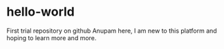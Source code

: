 # hello-world
First trial repository on github
Anupam here, I am new to this platform and hoping to learn more and more.
